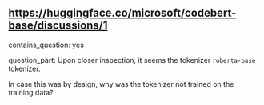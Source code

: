 ## https://huggingface.co/microsoft/codebert-base/discussions/1

contains_question: yes

question_part: Upon closer inspection, it seems the tokenizer `roberta-base` tokenizer. 

In case this was by design, why was the tokenizer not trained on the training data?